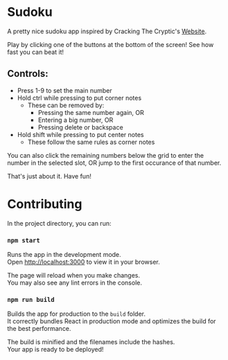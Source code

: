 # Sudoku

A pretty nice sudoku app inspired by Cracking The Cryptic's [Website](https://cracking-the-cryptic.web.app/).

Play by clicking one of the buttons at the bottom of the screen! See how fast you can beat it!

## Controls:

- Press 1-9 to set the main number
- Hold ctrl while pressing to put corner notes
  - These can be removed by:
    - Pressing the same number again, OR
    - Entering a big number, OR
    - Pressing delete or backspace
- Hold shift while pressing to put center notes
  - These follow the same rules as corner notes

You can also click the remaining numbers below the grid to enter the number in the selected slot, OR
jump to the first occurance of that number.

That's just about it. Have fun!

# Contributing

In the project directory, you can run:

### `npm start`

Runs the app in the development mode.\
Open [http://localhost:3000](http://localhost:3000) to view it in your browser.

The page will reload when you make changes.\
You may also see any lint errors in the console.

### `npm run build`

Builds the app for production to the `build` folder.\
It correctly bundles React in production mode and optimizes the build for the best performance.

The build is minified and the filenames include the hashes.\
Your app is ready to be deployed!
